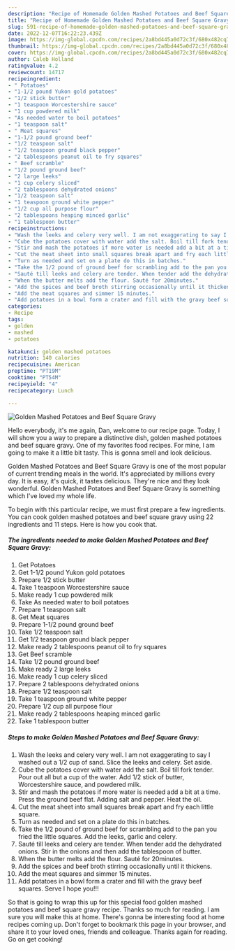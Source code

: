 ```yaml
---
description: "Recipe of Homemade Golden Mashed Potatoes and Beef Square Gravy"
title: "Recipe of Homemade Golden Mashed Potatoes and Beef Square Gravy"
slug: 591-recipe-of-homemade-golden-mashed-potatoes-and-beef-square-gravy
date: 2022-12-07T16:22:23.439Z
image: https://img-global.cpcdn.com/recipes/2a8bd445a0d72c3f/680x482cq70/golden-mashed-potatoes-and-beef-square-gravy-recipe-main-photo.jpg
thumbnail: https://img-global.cpcdn.com/recipes/2a8bd445a0d72c3f/680x482cq70/golden-mashed-potatoes-and-beef-square-gravy-recipe-main-photo.jpg
cover: https://img-global.cpcdn.com/recipes/2a8bd445a0d72c3f/680x482cq70/golden-mashed-potatoes-and-beef-square-gravy-recipe-main-photo.jpg
author: Caleb Holland
ratingvalue: 4.2
reviewcount: 14717
recipeingredient:
- " Potatoes"
- "1-1/2 pound Yukon gold potatoes"
- "1/2 stick butter"
- "1 teaspoon Worcestershire sauce"
- "1 cup powdered milk"
- "As needed water to boil potatoes"
- "1 teaspoon salt"
- " Meat squares"
- "1-1/2 pound ground beef"
- "1/2 teaspoon salt"
- "1/2 teaspoon ground black pepper"
- "2 tablespoons peanut oil to fry squares"
- " Beef scramble"
- "1/2 pound ground beef"
- "2 large leeks"
- "1 cup celery sliced"
- "2 tablespoons dehydrated onions"
- "1/2 teaspoon salt"
- "1 teaspoon ground white pepper"
- "1/2 cup all purpose flour"
- "2 tablespoons heaping minced garlic"
- "1 tablespoon butter"
recipeinstructions:
- "Wash the leeks and celery very well. I am not exaggerating to say I washed out a 1/2 cup of sand. Slice the leeks and celery. Set aside."
- "Cube the potatoes cover with water add the salt. Boil till fork tender. Pour out all but a cup of the water. Add 1/2 stick of butter, Worcestershire sauce, and powdered milk."
- "Stir and mash the potatoes if more water is needed add a bit at a time. Press the ground beef flat. Adding salt and pepper. Heat the oil."
- "Cut the meat sheet into small squares break apart and fry each little square."
- "Turn as needed and set on a plate do this in batches."
- "Take the 1/2 pound of ground beef for scrambling add to the pan you fried the little squares. Add the leeks, garlic and celery."
- "Sauté till leeks and celery are tender. When tender add the dehydrated onions. Stir in the onions and then add the tablespoon of butter."
- "When the butter melts add the flour. Sauté for 20minutes."
- "Add the spices and beef broth stirring occasionally until it thickens."
- "Add the meat squares and simmer 15 minutes."
- "Add potatoes in a bowl form a crater and fill with the gravy beef squares. Serve I hope you!!!"
categories:
- Recipe
tags:
- golden
- mashed
- potatoes

katakunci: golden mashed potatoes 
nutrition: 140 calories
recipecuisine: American
preptime: "PT19M"
cooktime: "PT54M"
recipeyield: "4"
recipecategory: Lunch

---
```



![Golden Mashed Potatoes and Beef Square Gravy](https://img-global.cpcdn.com/recipes/2a8bd445a0d72c3f/680x482cq70/golden-mashed-potatoes-and-beef-square-gravy-recipe-main-photo.jpg)

Hello everybody, it's me again, Dan, welcome to our recipe page. Today, I will show you a way to prepare a distinctive dish, golden mashed potatoes and beef square gravy. One of my favorites food recipes. For mine, I am going to make it a little bit tasty. This is gonna smell and look delicious.



Golden Mashed Potatoes and Beef Square Gravy is one of the most popular of current trending meals in the world. It's appreciated by millions every day. It is easy, it's quick, it tastes delicious. They're nice and they look wonderful. Golden Mashed Potatoes and Beef Square Gravy is something which I've loved my whole life.


To begin with this particular recipe, we must first prepare a few ingredients. You can cook golden mashed potatoes and beef square gravy using 22 ingredients and 11 steps. Here is how you cook that.

<!--inarticleads1-->

##### The ingredients needed to make Golden Mashed Potatoes and Beef Square Gravy:

1. Get  Potatoes
1. Get 1-1/2 pound Yukon gold potatoes
1. Prepare 1/2 stick butter
1. Take 1 teaspoon Worcestershire sauce
1. Make ready 1 cup powdered milk
1. Take As needed water to boil potatoes
1. Prepare 1 teaspoon salt
1. Get  Meat squares
1. Prepare 1-1/2 pound ground beef
1. Take 1/2 teaspoon salt
1. Get 1/2 teaspoon ground black pepper
1. Make ready 2 tablespoons peanut oil to fry squares
1. Get  Beef scramble
1. Take 1/2 pound ground beef
1. Make ready 2 large leeks
1. Make ready 1 cup celery sliced
1. Prepare 2 tablespoons dehydrated onions
1. Prepare 1/2 teaspoon salt
1. Take 1 teaspoon ground white pepper
1. Prepare 1/2 cup all purpose flour
1. Make ready 2 tablespoons heaping minced garlic
1. Take 1 tablespoon butter




<!--inarticleads2-->

##### Steps to make Golden Mashed Potatoes and Beef Square Gravy:

1. Wash the leeks and celery very well. I am not exaggerating to say I washed out a 1/2 cup of sand. Slice the leeks and celery. Set aside.
1. Cube the potatoes cover with water add the salt. Boil till fork tender. Pour out all but a cup of the water. Add 1/2 stick of butter, Worcestershire sauce, and powdered milk.
1. Stir and mash the potatoes if more water is needed add a bit at a time. Press the ground beef flat. Adding salt and pepper. Heat the oil.
1. Cut the meat sheet into small squares break apart and fry each little square.
1. Turn as needed and set on a plate do this in batches.
1. Take the 1/2 pound of ground beef for scrambling add to the pan you fried the little squares. Add the leeks, garlic and celery.
1. Sauté till leeks and celery are tender. When tender add the dehydrated onions. Stir in the onions and then add the tablespoon of butter.
1. When the butter melts add the flour. Sauté for 20minutes.
1. Add the spices and beef broth stirring occasionally until it thickens.
1. Add the meat squares and simmer 15 minutes.
1. Add potatoes in a bowl form a crater and fill with the gravy beef squares. Serve I hope you!!!




So that is going to wrap this up for this special food golden mashed potatoes and beef square gravy recipe. Thanks so much for reading. I am sure you will make this at home. There's gonna be interesting food at home recipes coming up. Don't forget to bookmark this page in your browser, and share it to your loved ones, friends and colleague. Thanks again for reading. Go on get cooking!
